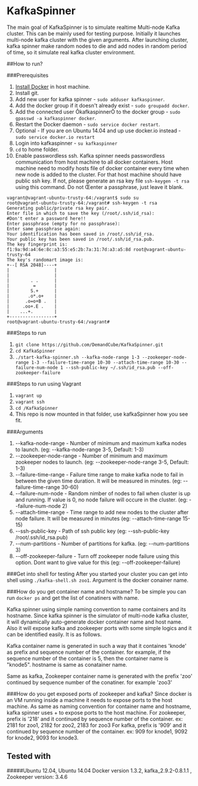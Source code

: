 KafkaSpinner
============
The main goal of KafkaSpinner is to simulate realtime Multi-node Kafka cluster. This can be mainly used for testing purpose. Initially it launches multi-node kafka cluster with the given arguments. After launching cluster, kafka spinner make random nodes to die and add nodes in random period of time, so it simulate real kafka cluster environment.


##How to run?

###Prerequisites
1. [Install Docker](https://docs.docker.com/installation/ubuntulinux/) in host machine.
2. Install git. 
3. Add new user for kafka spinner - ```sudo adduser kafkaspinner```.
4. Add the docker group if it doesn't already exist - ```sudo groupadd docker```.
5. Add the connected user ÔkafkaspinnerÕ to the docker group - ```sudo gpasswd -a kafkaspinner docker```.
6. Restart the Docker daemon - ```sudo service docker restart```.
7. Optional - If you are on Ubuntu 14.04 and up use docker.io instead - ```sudo service docker.io restart``` 
8. Login into kafkaspinner - ```su kafkaspinner```
9. ```cd``` to home folder.
10. Enable passwordless ssh.
Kafka spinner needs passwordless communication from host machine to all docker containers. Host machine need to modify hosts file of docker container every time when new node is added to the cluster. For that host machine should have public ssh key. If not, please generate an rsa key file ```ssh-keygen -t rsa``` using this command. Do not Œenter a passphrase, just leave it blank.
```
vagrant@vagrant-ubuntu-trusty-64:/vagrant$ sudo su
root@vagrant-ubuntu-trusty-64:/vagrant# ssh-keygen -t rsa
Generating public/private rsa key pair.
Enter file in which to save the key (/root/.ssh/id_rsa):
#Don't enter a password here!!
Enter passphrase (empty for no passphrase):
Enter same passphrase again:
Your identification has been saved in /root/.ssh/id_rsa.
Your public key has been saved in /root/.ssh/id_rsa.pub.
The key fingerprint is:
f1:9a:9d:a4:6e:8c:a3:55:e5:2b:7a:31:7d:a3:a5:8d root@vagrant-ubuntu-trusty-64
The key's randomart image is:
+--[ RSA 2048]----+
|                 |
|                 |
|        . .      |
|         =       |
|        S.+      |
|       .o*.o+    |
|      .o=o+B .   |
|     .oo+.E .    |
|    ...+.        |
+-----------------+
root@vagrant-ubuntu-trusty-64:/vagrant#
```


###Steps to run
1. ```git clone https://github.com/DemandCube/KafkaSpinner.git```
2. ```cd KafkaSpinner```
3. ```./start-kafka-spinner.sh --kafka-node-range 1-3 --zookeeper-node-range 1-3 --failure-time-range 10-30 --attach-time-range 10-30 --failure-num-node 1 --ssh-public-key ~/.ssh/id_rsa.pub --off-zookeeper-failure```

###Steps to run using Vagrant
1. ```vagrant up```
2. ```vagrant ssh```
3. ```cd /KafkaSpinner```
4. This repo is now mounted in that folder, use kafkaSpinner how you see fit.

###Arguments
1. --kafka-node-range - Number of minimum and maximum kafka nodes to launch. (eg: --kafka-node-range 3-5, Default: 1-3)
2. --zookeeper-node-range - Number of minimum and maximum zookeeper nodes to launch. (eg: --zookeeper-node-range 3-5, Default: 1-3)
3. --failure-time-range - Failure time range to make kafka node to fail in between the given time duration. It will be measured in minutes. (eg: --failure-time-range 30-60)
4. --failure-num-node - Random nimber of nodes to fail when cluster is up and running. If value is 0, no node failure will occure in the cluster. (eg: --failure-num-node 2)
5. --attach-time-range - Time range to add new nodes to the cluster after node failure. It will be measured in minutes (eg: --attach-time-range 15-15)
6. --ssh-public-key - Path of ssh public key (eg: --ssh-public-key /root/.ssh/id_rsa.pub)
7. --num-partitions - Number of partitions for kafka. (eg: --num-partitions 3)
8. --off-zookeeper-failure - Turn off zookeeper node failure using this option. Dont want to give value for this (eg: --off-zookeeper-failure)


###Get into shell for testing
After you started your cluster you can get into shell using ```./kafka-shell.sh zoo1```. Argument is the docker conainer name.

###How do you get container name and hostname?
To be simple you can run ```docker ps``` and get the list of conatiners with name.

Kafka spinner using simple naming convention to name containers and its hostname. Since kafka spinner is the simulator of multi-node kafka cluster, it will dynamically auto-generate docker container name and host name. Also it will expose kafka and zookeeper ports with some simple logics and it can be identified easily. It is as follows.

Kafka container name is generated in such a way that it containes 'knode' as prefix and sequence number of the container.
for example, if the sequence number of the container is 5, then the container name is "knode5". hostname is same as conatainer name.

Same as kafka, Zookeeper container name is generated with the prefix 'zoo' continued by sequence number of the conatiner. for example 'zoo3'

###How do you get exposed ports of zookeeper and kafka?
Since docker is an VM running inside a machine it needs to expose ports to the host machine. As same as naming convention for container name and hostname, kafka spinner uses <prefix>+<sequence number> to expose ports to the host machine.
For zookeeper, prefix is '218' and it continued by sequence number of the container. ex: 2181 for zoo1, 2182 for zoo2, 2183 for zoo3
For kafka, prefix is '909' and it continued by sequence number of the container. ex: 909 for knode1, 9092 for knode2, 9093 for knode3.

## Tested with 
#####Ubuntu 12.04, Ubuntu 14.04 Docker version 1.3.2, kafka_2.9.2-0.8.1.1 , Zookeeper version: 3.4.6 





